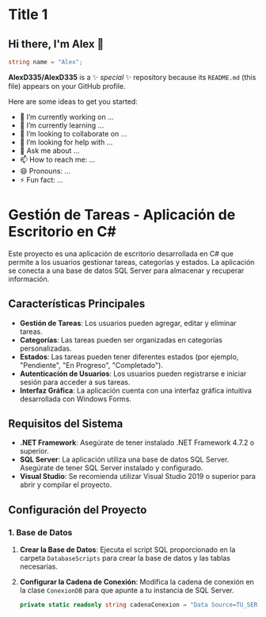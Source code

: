 # Title 1
## Hi there, I'm Alex 👋

~~~cs
string name = "Alex";
~~~

**AlexD335/AlexD335** is a ✨ _special_ ✨ repository because its `README.md` (this file) appears on your GitHub profile.

Here are some ideas to get you started:

- 🔭 I’m currently working on ...
- 🌱 I’m currently learning ...
- 👯 I’m looking to collaborate on ...
- 🤔 I’m looking for help with ...
- 💬 Ask me about ...
- 📫 How to reach me: ...
- 😄 Pronouns: ...
- ⚡ Fun fact: ...

# Gestión de Tareas - Aplicación de Escritorio en C#

Este proyecto es una aplicación de escritorio desarrollada en C# que permite a los usuarios gestionar tareas, categorías y estados. La aplicación se conecta a una base de datos SQL Server para almacenar y recuperar información.

## Características Principales

- **Gestión de Tareas**: Los usuarios pueden agregar, editar y eliminar tareas.
- **Categorías**: Las tareas pueden ser organizadas en categorías personalizadas.
- **Estados**: Las tareas pueden tener diferentes estados (por ejemplo, "Pendiente", "En Progreso", "Completado").
- **Autenticación de Usuarios**: Los usuarios pueden registrarse e iniciar sesión para acceder a sus tareas.
- **Interfaz Gráfica**: La aplicación cuenta con una interfaz gráfica intuitiva desarrollada con Windows Forms.

## Requisitos del Sistema

- **.NET Framework**: Asegúrate de tener instalado .NET Framework 4.7.2 o superior.
- **SQL Server**: La aplicación utiliza una base de datos SQL Server. Asegúrate de tener SQL Server instalado y configurado.
- **Visual Studio**: Se recomienda utilizar Visual Studio 2019 o superior para abrir y compilar el proyecto.

## Configuración del Proyecto

### 1. Base de Datos

1. **Crear la Base de Datos**: Ejecuta el script SQL proporcionado en la carpeta `DatabaseScripts` para crear la base de datos y las tablas necesarias.
2. **Configurar la Cadena de Conexión**: Modifica la cadena de conexión en la clase `ConexionDB` para que apunte a tu instancia de SQL Server.

   ```csharp
   private static readonly string cadenaConexion = "Data Source=TU_SERVIDOR; Initial Catalog=TareasDB; Encrypt=False; TrustServerCertificate=True;";
